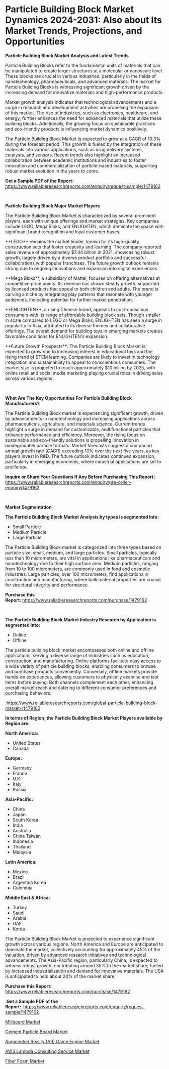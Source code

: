 <p><h1>Particle Building Block Market Dynamics 2024-2031: Also about Its Market Trends, Projections, and Opportunities</h1></p><p><strong>Particle Building Block Market Analysis and Latest Trends</strong></p>
<p><p>Particle Building Blocks refer to the fundamental units of materials that can be manipulated to create larger structures at a molecular or nanoscale level. These blocks are crucial in various industries, particularly in the fields of nanotechnology, pharmaceuticals, and advanced materials. The market for Particle Building Blocks is witnessing significant growth driven by the increasing demand for innovative materials and high-performance products.</p><p>Market growth analysis indicates that technological advancements and a surge in research and development activities are propelling the expansion of this market. The rise of industries, such as electronics, healthcare, and energy, further enhances the need for advanced materials that utilize these building blocks. Additionally, the growing focus on sustainable practices and eco-friendly products is influencing market dynamics positively.</p><p>The Particle Building Block Market is expected to grow at a CAGR of 10.3% during the forecast period. This growth is fueled by the integration of these materials into various applications, such as drug delivery systems, catalysts, and sensors. Recent trends also highlight an increased collaboration between academic institutions and industries to foster innovation and commercialization of particle-based materials, supporting robust market evolution in the years to come.</p></p>
<p><strong>Get a Sample PDF of the Report:&nbsp;</strong> <a href="https://www.reliableresearchreports.com/enquiry/request-sample/1479162?utm_campaign=12&utm_medium=2&utm_source=Github&utm_content=ia&utm_term=27122024&utm_id=particle-building-block">https://www.reliableresearchreports.com/enquiry/request-sample/1479162</a></p>
<p>&nbsp;</p>
<p><strong>Particle Building Block Major Market Players</strong></p>
<p><p>The Particle Building Block Market is characterized by several prominent players, each with unique offerings and market strategies. Key companies include LEGO, Mega Bloks, and ENLIGHTEN, which dominate the space with significant brand recognition and loyal customer bases.</p><p>**LEGO** remains the market leader, known for its high-quality construction sets that foster creativity and learning. The company reported sales revenue of approximately $7.44 billion in 2021, showcasing robust growth, largely driven by a diverse product portfolio and successful collaborations with popular franchises. The future growth outlook remains strong due to ongoing innovations and expansion into digital experiences.</p><p>**Mega Bloks**, a subsidiary of Mattel, focuses on offering alternatives at competitive price points. Its revenue has shown steady growth, supported by licensed products that appeal to both children and adults. The brand is carving a niche by integrating play patterns that resonate with younger audiences, indicating potential for further market penetration.</p><p>**ENLIGHTEN**, a rising Chinese brand, appeals to cost-conscious consumers with its range of affordable building block sets. Though smaller in scale compared to LEGO or Mega Bloks, ENLIGHTEN has seen a surge in popularity in Asia, attributed to its diverse themes and collaborative offerings. The overall demand for building toys in emerging markets creates favorable conditions for ENLIGHTEN's expansion.</p><p>**Future Growth Prospects**: The Particle Building Block Market is expected to grow due to increasing interest in educational toys and the rising trend of STEM learning. Companies are likely to invest in technology integration and sustainability to appeal to conscientious consumers. The market size is projected to reach approximately $10 billion by 2025, with online retail and social media marketing playing crucial roles in driving sales across various regions.</p></p>
<p>&nbsp;</p>
<p><strong>What Are The Key Opportunities For Particle Building Block Manufacturers?</strong></p>
<p><p>The Particle Building Block market is experiencing significant growth, driven by advancements in nanotechnology and increasing applications across pharmaceuticals, agriculture, and materials science. Current trends highlight a surge in demand for customizable, multifunctional particles that enhance performance and efficiency. Moreover, the rising focus on sustainable and eco-friendly solutions is propelling innovation in biodegradable particle formats. Market forecasts suggest a compound annual growth rate (CAGR) exceeding 10% over the next five years, as key players invest in R&D. The future outlook indicates continued expansion, particularly in emerging economies, where industrial applications are set to proliferate.</p></p>
<p><strong>Inquire or Share Your Questions If Any Before Purchasing This Report:</strong> <a href="https://www.reliableresearchreports.com/enquiry/pre-order-enquiry/1479162?utm_campaign=12&utm_medium=2&utm_source=Github&utm_content=ia&utm_term=27122024&utm_id=particle-building-block">https://www.reliableresearchreports.com/enquiry/pre-order-enquiry/1479162</a></p>
<p>&nbsp;</p>
<p><strong>Market Segmentation</strong></p>
<p><strong>The Particle Building Block Market Analysis by types is segmented into:</strong></p>
<p><ul><li>Small Particle</li><li>Medium Particle</li><li>Large Particle</li></ul></p>
<p><p>The Particle Building Block market is categorized into three types based on particle size: small, medium, and large particles. Small particles, typically less than 10 micrometers, are vital in applications like pharmaceuticals and nanotechnology due to their high surface area. Medium particles, ranging from 10 to 100 micrometers, are commonly used in food and cosmetic industries. Large particles, over 100 micrometers, find applications in construction and manufacturing, where bulk material properties are crucial for structural integrity and performance.</p></p>
<p><strong>Purchase this Report:&nbsp;</strong><a href="https://www.reliableresearchreports.com/purchase/1479162?utm_campaign=12&utm_medium=2&utm_source=Github&utm_content=ia&utm_term=27122024&utm_id=particle-building-block">https://www.reliableresearchreports.com/purchase/1479162</a></p>
<p>&nbsp;</p>
<p><strong>The Particle Building Block Market Industry Research by Application is segmented into:</strong></p>
<p><ul><li>Online</li><li>Offline</li></ul></p>
<p><p>The particle building block market encompasses both online and offline applications, serving a diverse range of industries such as education, construction, and manufacturing. Online platforms facilitate easy access to a wide variety of particle building blocks, enabling consumers to browse and purchase products conveniently. Conversely, offline markets provide hands-on experiences, allowing customers to physically examine and test items before buying. Both channels complement each other, enhancing overall market reach and catering to different consumer preferences and purchasing behaviors.</p></p>
<p><a href="https://www.reliableresearchreports.com/global-particle-building-block-market-r1479162?utm_campaign=12&utm_medium=2&utm_source=Github&utm_content=ia&utm_term=27122024&utm_id=particle-building-block">&nbsp;https://www.reliableresearchreports.com/global-particle-building-block-market-r1479162</a></p>
<p><strong>In terms of Region, the Particle Building Block Market Players available by Region are:</strong></p>
<p>
    <p> <strong> North America: </strong>
        <ul>
            <li>United States</li>
            <li>Canada</li>
        </ul>
        </p> 
    <p> <strong> Europe: </strong>
        <ul>
            <li>Germany</li>
            <li>France</li>
            <li>U.K.</li>
            <li>Italy</li>
            <li>Russia</li>
        </ul>
        </p> 
    <p> <strong> Asia-Pacific: </strong>
        <ul>
            <li>China</li>
            <li>Japan</li>
            <li>South Korea</li>
            <li>India</li>
            <li>Australia</li>
            <li>China Taiwan</li>
            <li>Indonesia</li>
            <li>Thailand</li>
            <li>Malaysia</li>
        </ul>
        </p> 
    <p> <strong> Latin America: </strong>
        <ul>
            <li>Mexico</li>
            <li>Brazil</li>
            <li>Argentina Korea</li>
            <li>Colombia</li>
        </ul>
        </p> 
    <p> <strong> Middle East & Africa: </strong>
        <ul>
            <li>Turkey</li>
            <li>Saudi</li>
            <li>Arabia</li>
            <li>UAE</li>
            <li>Korea</li>
        </ul>
    </p>
    </p>
<p><p>The Particle Building Block Market is projected to experience significant growth across various regions. North America and Europe are anticipated to dominate the market, collectively accounting for approximately 45% of the valuation, driven by advanced research initiatives and technological advancements. The Asia-Pacific region, particularly China, is expected to witness robust growth, contributing around 35% to the market share, fueled by increased industrialization and demand for innovative materials. The USA is anticipated to hold about 20% of the market share.</p></p>
<p><strong>Purchase this Report: </strong><a href="https://www.reliableresearchreports.com/purchase/1479162?utm_campaign=12&utm_medium=2&utm_source=Github&utm_content=ia&utm_term=27122024&utm_id=particle-building-block">https://www.reliableresearchreports.com/purchase/1479162</a></p>
<p>&nbsp;<strong>Get a Sample PDF of the Report:&nbsp;&nbsp;</strong><a href="https://www.reliableresearchreports.com/enquiry/request-sample/1479162?utm_campaign=12&utm_medium=2&utm_source=Github&utm_content=ia&utm_term=27122024&utm_id=particle-building-block">https://www.reliableresearchreports.com/enquiry/request-sample/1479162</a></p>
<p><strong></strong></p>
<p><p><a href="https://www.linkedin.com/pulse/millboard-market2024-2031-industry-insights-investment-gyujf?utm_campaign=12&utm_medium=2&utm_source=Github&utm_content=ia&utm_term=27122024&utm_id=particle-building-block">Millboard Market</a></p><p><a href="https://www.linkedin.com/pulse/c-glance-reports-anmec?utm_campaign=12&utm_medium=2&utm_source=Github&utm_content=ia&utm_term=27122024&utm_id=particle-building-block">Cement Particle Board Market</a></p><p><a href="https://github.com/seanmcma708/Market-Research-Report-List-1/blob/main/augmented-reality-ar-game-engine-market.md?utm_campaign=12&utm_medium=2&utm_source=Github&utm_content=ia&utm_term=27122024&utm_id=particle-building-block">Augmented Reality (AR) Game Engine Market</a></p><p><a href="https://github.com/GenaGaines34/Market-Research-Report-List-1/blob/main/aws-lambda-consulting-service-market.md?utm_campaign=12&utm_medium=2&utm_source=Github&utm_content=ia&utm_term=27122024&utm_id=particle-building-block">AWS Lambda Consulting Service Market</a></p><p><a href="https://www.linkedin.com/pulse/fiber-foam-market-trend-shows-promising-future-projected-5zhcf?utm_campaign=12&utm_medium=2&utm_source=Github&utm_content=ia&utm_term=27122024&utm_id=particle-building-block">Fiber Foam Market</a></p></p>
